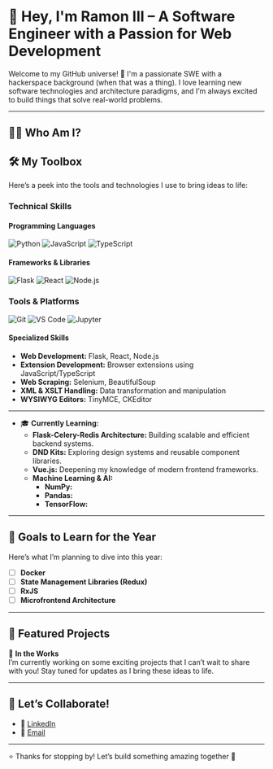 # 👋 Hey, I'm Ramon III – A Software Engineer with a Passion for Web Development

Welcome to my GitHub universe! 🚀 I'm a passionate SWE with a hackerspace background (when that was a thing). I love learning new software technologies and architecture paradigms, and I’m always excited to build things that solve real-world problems.

---
## 🧑‍💻 Who Am I?

## 🛠️ My Toolbox
Here’s a peek into the tools and technologies I use to bring ideas to life:

### **Technical Skills**

#### Programming Languages
![Python](https://img.shields.io/badge/Python-3776AB?style=for-the-badge&logo=python&logoColor=white)
![JavaScript](https://img.shields.io/badge/JavaScript-F7DF1E?style=for-the-badge&logo=javascript&logoColor=black)
![TypeScript](https://img.shields.io/badge/TypeScript-3178C6?style=for-the-badge&logo=typescript&logoColor=white)

#### Frameworks & Libraries
![Flask](https://img.shields.io/badge/Flask-000000?style=for-the-badge&logo=flask&logoColor=white)
![React](https://img.shields.io/badge/React-61DAFB?style=for-the-badge&logo=react&logoColor=black)
![Node.js](https://img.shields.io/badge/Node.js-339933?style=for-the-badge&logo=node.js&logoColor=white)

### **Tools & Platforms**
![Git](https://img.shields.io/badge/Git-F05032?style=for-the-badge&logo=git&logoColor=white)
![VS Code](https://img.shields.io/badge/VS_Code-007ACC?style=for-the-badge&logo=visual-studio-code&logoColor=white)
![Jupyter](https://img.shields.io/badge/Jupyter-DA5B0B?style=for-the-badge&logo=jupyter&logoColor=white)

#### Specialized Skills
- **Web Development:** Flask, React, Node.js  
- **Extension Development:** Browser extensions using JavaScript/TypeScript  
- **Web Scraping:** Selenium, BeautifulSoup  
- **XML & XSLT Handling:** Data transformation and manipulation  
- **WYSIWYG Editors:** TinyMCE, CKEditor  

---
- 🎓 **Currently Learning:**  
  - **Flask-Celery-Redis Architecture:** Building scalable and efficient backend systems.  
  - **DND Kits:** Exploring design systems and reusable component libraries.  
  - **Vue.js:** Deepening my knowledge of modern frontend frameworks.  
  - **Machine Learning & AI:**  
    - **NumPy:**
    - **Pandas:** 
    - **TensorFlow:** 

---
## 🎯 Goals to Learn for the Year
Here’s what I’m planning to dive into this year:

- [ ] **Docker**  
- [ ] **State Management Libraries (Redux)**  
- [ ] **RxJS**  
- [ ] **Microfrontend Architecture**

---
## 🚀 Featured Projects
🚧 **In the Works**  
I’m currently working on some exciting projects that I can’t wait to share with you! Stay tuned for updates as I bring these ideas to life.

---
## 🌟 Let’s Collaborate!

- 💼 [LinkedIn](https://www.linkedin.com/in/rtubleiii/)
- 📧 [Email](mailto:tubleramoniii@gmail.com)
---
⭐️ Thanks for stopping by! Let’s build something amazing together 🚀
